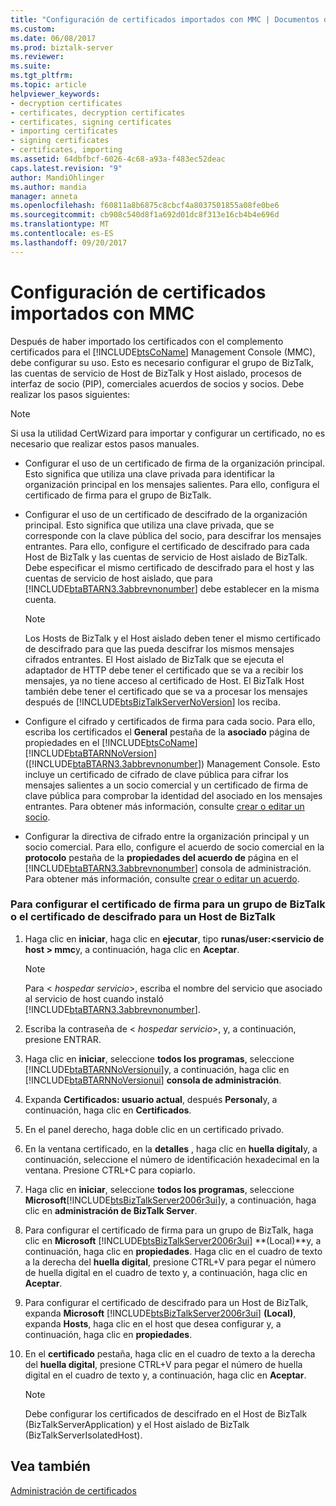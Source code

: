 ```yaml
---
title: "Configuración de certificados importados con MMC | Documentos de Microsoft"
ms.custom: 
ms.date: 06/08/2017
ms.prod: biztalk-server
ms.reviewer: 
ms.suite: 
ms.tgt_pltfrm: 
ms.topic: article
helpviewer_keywords:
- decryption certificates
- certificates, decryption certificates
- certificates, signing certificates
- importing certificates
- signing certificates
- certificates, importing
ms.assetid: 64dbfbcf-6026-4c68-a93a-f483ec52deac
caps.latest.revision: "9"
author: MandiOhlinger
ms.author: mandia
manager: anneta
ms.openlocfilehash: f60811a8b6875c8cbcf4a8037501855a08fe0be6
ms.sourcegitcommit: cb908c540d8f1a692d01dc8f313e16cb4b4e696d
ms.translationtype: MT
ms.contentlocale: es-ES
ms.lasthandoff: 09/20/2017
---
```

# <a name="configuring-certificates-imported-using-mmc"></a>Configuración de certificados importados con MMC
Después de haber importado los certificados con el complemento certificados para el [!INCLUDE[btsCoName](../../includes/btsconame-md.md)] Management Console (MMC), debe configurar su uso. Esto es necesario configurar el grupo de BizTalk, las cuentas de servicio de Host de BizTalk y Host aislado, procesos de interfaz de socio (PIP), comerciales acuerdos de socios y socios. Debe realizar los pasos siguientes:  
  
> [!NOTE]
>  Si usa la utilidad CertWizard para importar y configurar un certificado, no es necesario que realizar estos pasos manuales.  
  
-   Configurar el uso de un certificado de firma de la organización principal. Esto significa que utiliza una clave privada para identificar la organización principal en los mensajes salientes. Para ello, configura el certificado de firma para el grupo de BizTalk.  
  
-   Configurar el uso de un certificado de descifrado de la organización principal. Esto significa que utiliza una clave privada, que se corresponde con la clave pública del socio, para descifrar los mensajes entrantes. Para ello, configure el certificado de descifrado para cada Host de BizTalk y las cuentas de servicio de Host aislado de BizTalk. Debe especificar el mismo certificado de descifrado para el host y las cuentas de servicio de host aislado, que para [!INCLUDE[btaBTARN3.3abbrevnonumber](../../includes/btabtarn3-3abbrevnonumber-md.md)] debe establecer en la misma cuenta.  
  
    > [!NOTE]
    >  Los Hosts de BizTalk y el Host aislado deben tener el mismo certificado de descifrado para que las pueda descifrar los mismos mensajes cifrados entrantes. El Host aislado de BizTalk que se ejecuta el adaptador de HTTP debe tener el certificado que se va a recibir los mensajes, ya no tiene acceso al certificado de Host. El BizTalk Host también debe tener el certificado que se va a procesar los mensajes después de [!INCLUDE[btsBizTalkServerNoVersion](../../includes/btsbiztalkservernoversion-md.md)] los reciba.  
  
-   Configure el cifrado y certificados de firma para cada socio. Para ello, escriba los certificados el **General** pestaña de la **asociado** página de propiedades en el [!INCLUDE[btsCoName](../../includes/btsconame-md.md)] [!INCLUDE[btaBTARNNoVersion](../../includes/btabtarnnoversion-md.md)] ([!INCLUDE[btaBTARN3.3abbrevnonumber](../../includes/btabtarn3-3abbrevnonumber-md.md)]) Management Console. Esto incluye un certificado de cifrado de clave pública para cifrar los mensajes salientes a un socio comercial y un certificado de firma de clave pública para comprobar la identidad del asociado en los mensajes entrantes. Para obtener más información, consulte [crear o editar un socio](../../adapters-and-accelerators/accelerator-rosettanet/creating-or-editing-a-partner.md).  
  
-   Configurar la directiva de cifrado entre la organización principal y un socio comercial. Para ello, configure el acuerdo de socio comercial en la **protocolo** pestaña de la **propiedades del acuerdo de** página en el [!INCLUDE[btaBTARN3.3abbrevnonumber](../../includes/btabtarn3-3abbrevnonumber-md.md)] consola de administración. Para obtener más información, consulte [crear o editar un acuerdo](../../adapters-and-accelerators/accelerator-rosettanet/creating-or-editing-an-agreement.md).  
  
### <a name="to-configure-the-signing-certificate-for-a-biztalk-group-or-the-decryption-certificate-for-a-biztalk-host"></a>Para configurar el certificado de firma para un grupo de BizTalk o el certificado de descifrado para un Host de BizTalk  
  
1.  Haga clic en **iniciar**, haga clic en **ejecutar**, tipo **runas/user:\<servicio de host > mmc**y, a continuación, haga clic en **Aceptar**.  
  
    > [!NOTE]
    >  Para \< *hospedar servicio*>, escriba el nombre del servicio que asociado al servicio de host cuando instaló [!INCLUDE[btaBTARN3.3abbrevnonumber](../../includes/btabtarn3-3abbrevnonumber-md.md)].  
  
2.  Escriba la contraseña de \< *hospedar servicio*>, y, a continuación, presione ENTRAR.  
  
3.  Haga clic en **iniciar**, seleccione **todos los programas**, seleccione [!INCLUDE[btaBTARNNoVersionui](../../includes/btabtarnnoversionui-md.md)]y, a continuación, haga clic en [!INCLUDE[btaBTARNNoVersionui](../../includes/btabtarnnoversionui-md.md)] **consola de administración**.  
  
4.  Expanda **Certificados: usuario actual**, después **Personal**y, a continuación, haga clic en **Certificados**.  
  
5.  En el panel derecho, haga doble clic en un certificado privado.  
  
6.  En la ventana certificado, en la **detalles** , haga clic en **huella digital**y, a continuación, seleccione el número de identificación hexadecimal en la ventana. Presione CTRL+C para copiarlo.  
  
7.  Haga clic en **iniciar**, seleccione **todos los programas**, seleccione **Microsoft**[!INCLUDE[btsBizTalkServer2006r3ui](../../includes/btsbiztalkserver2006r3ui-md.md)]y, a continuación, haga clic en **administración de BizTalk Server**.  
  
8.  Para configurar el certificado de firma para un grupo de BizTalk, haga clic en **Microsoft** [!INCLUDE[btsBizTalkServer2006r3ui](../../includes/btsbiztalkserver2006r3ui-md.md)] **(Local)**y, a continuación, haga clic en **propiedades**. Haga clic en el cuadro de texto a la derecha del **huella digital**, presione CTRL+V para pegar el número de huella digital en el cuadro de texto y, a continuación, haga clic en **Aceptar**.  
  
9. Para configurar el certificado de descifrado para un Host de BizTalk, expanda **Microsoft** [!INCLUDE[btsBizTalkServer2006r3ui](../../includes/btsbiztalkserver2006r3ui-md.md)] **(Local)**, expanda **Hosts**, haga clic en el host que desea configurar y, a continuación, haga clic en **propiedades**.  
  
10. En el **certificado** pestaña, haga clic en el cuadro de texto a la derecha del **huella digital**, presione CTRL+V para pegar el número de huella digital en el cuadro de texto y, a continuación, haga clic en **Aceptar**.  
  
    > [!NOTE]
    >  Debe configurar los certificados de descifrado en el Host de BizTalk (BizTalkServerApplication) y el Host aislado de BizTalk (BizTalkServerIsolatedHost).  
  
## <a name="see-also"></a>Vea también  
 [Administración de certificados](../../adapters-and-accelerators/accelerator-rosettanet/managing-certificates1.md)